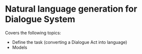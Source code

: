 # Natural language generation for Dialogue System

Covers the following topics:
- Define the task (converting a Dialogue Act into language)
- Models


